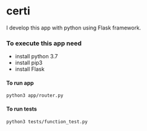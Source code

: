 # certi

I develop this app with python using Flask framework.

### To execute this app need
- install python 3.7
- install pip3
- install Flask

#### To run app
```
python3 app/router.py
```

#### To run tests
```
python3 tests/function_test.py
```